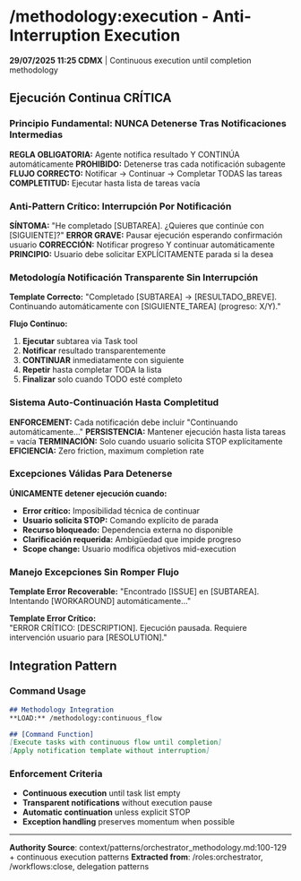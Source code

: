 # /methodology:execution - Anti-Interruption Execution

**29/07/2025 11:25 CDMX** | Continuous execution until completion methodology

## Ejecución Continua CRÍTICA

### Principio Fundamental: NUNCA Detenerse Tras Notificaciones Intermedias
**REGLA OBLIGATORIA:** Agente notifica resultado Y CONTINÚA automáticamente
**PROHIBIDO:** Detenerse tras cada notificación subagente  
**FLUJO CORRECTO:** Notificar → Continuar → Completar TODAS las tareas
**COMPLETITUD:** Ejecutar hasta lista de tareas vacía

### Anti-Pattern Crítico: Interrupción Por Notificación
**SÍNTOMA:** "He completado [SUBTAREA]. ¿Quieres que continúe con [SIGUIENTE]?"
**ERROR GRAVE:** Pausar ejecución esperando confirmación usuario
**CORRECCIÓN:** Notificar progreso Y continuar automáticamente
**PRINCIPIO:** Usuario debe solicitar EXPLÍCITAMENTE parada si la desea

### Metodología Notificación Transparente Sin Interrupción
**Template Correcto:**
"Completado [SUBTAREA] → [RESULTADO_BREVE]. Continuando automáticamente con [SIGUIENTE_TAREA] (progreso: X/Y)."

**Flujo Continuo:**
1. **Ejecutar** subtarea via Task tool
2. **Notificar** resultado transparentemente  
3. **CONTINUAR** inmediatamente con siguiente
4. **Repetir** hasta completar TODA la lista
5. **Finalizar** solo cuando TODO esté completo

### Sistema Auto-Continuación Hasta Completitud
**ENFORCEMENT:** Cada notificación debe incluir "Continuando automáticamente..."
**PERSISTENCIA:** Mantener ejecución hasta lista tareas = vacía
**TERMINACIÓN:** Solo cuando usuario solicita STOP explícitamente
**EFICIENCIA:** Zero friction, maximum completion rate

### Excepciones Válidas Para Detenerse
**ÚNICAMENTE detener ejecución cuando:**
- **Error crítico:** Imposibilidad técnica de continuar
- **Usuario solicita STOP:** Comando explícito de parada
- **Recurso bloqueado:** Dependencia externa no disponible
- **Clarificación requerida:** Ambigüedad que impide progreso
- **Scope change:** Usuario modifica objetivos mid-execution

### Manejo Excepciones Sin Romper Flujo
**Template Error Recoverable:**
"Encontrado [ISSUE] en [SUBTAREA]. Intentando [WORKAROUND] automáticamente..."

**Template Error Crítico:**  
"ERROR CRÍTICO: [DESCRIPTION]. Ejecución pausada. Requiere intervención usuario para [RESOLUTION]."

## Integration Pattern

### Command Usage
```markdown
## Methodology Integration
**LOAD:** /methodology:continuous_flow

## [Command Function]
[Execute tasks with continuous flow until completion]
[Apply notification template without interruption]
```

### Enforcement Criteria
- **Continuous execution** until task list empty
- **Transparent notifications** without execution pause
- **Automatic continuation** unless explicit STOP
- **Exception handling** preserves momentum when possible

---
**Authority Source**: context/patterns/orchestrator_methodology.md:100-129 + continuous execution patterns
**Extracted from**: /roles:orchestrator, /workflows:close, delegation patterns